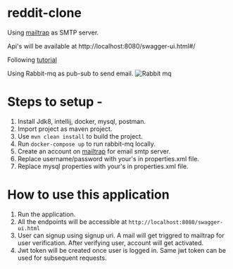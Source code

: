 # reddit-clone

Using [mailtrap](https://mailtrap.io/) as SMTP server.

Api's will be available at http://localhost:8080/swagger-ui.html#/

Following [tutorial](https://www.youtube.com/watch?v=DKlTBBuc32c)

Using Rabbit-mq as pub-sub to send email.
![Rabbit mq](https://user-images.githubusercontent.com/29348796/132297619-325013c4-d722-4697-adc9-06cf002d7c48.png)

# Steps to setup - 
1. Install Jdk8, intellij, docker, mysql, postman.
2. Import project as maven project.
3. Use ```mvn clean install``` to build the project.
4. Run ```docker-compose up``` to run rabbit-mq locally.
5. Create an account on [mailtrap](https://mailtrap.io/) for email smtp server.
6. Replace username/password with your's in properties.xml file.
7. Replace mysql properties with your's in properties.xml file.

# How to use this application
1. Run the application.
2. All the endpoints will be accessible at ```http://localhost:8080/swagger-ui.html```
3. User can signup using signup uri. A mail will get triggred to mailtrap for user verification. After verifying user, account will get activated.
4. Jwt token will be created once user is logged in. Same jwt token can be used for subsequent requests.